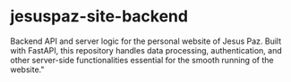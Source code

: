 # jesuspaz-site-backend
Backend API and server logic for the personal website of Jesus Paz. Built with FastAPI, this repository handles data processing, authentication, and other server-side functionalities essential for the smooth running of the website."
